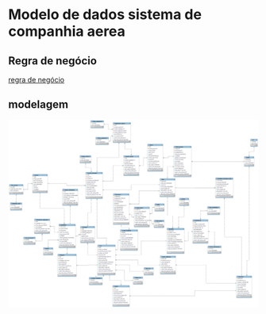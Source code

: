 # Modelo de dados sistema de companhia aerea 

## Regra de negócio
   [regra de negócio](/FlySky.pdf) 

## modelagem
  ![modelagem](/modelagem.png)


